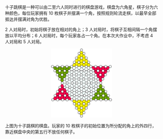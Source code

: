 十子跳棋是一种可以由二至六人同时进行的棋盘游戏，棋盘为六角星，棋子分为六种颜色，每位玩家拥有 $10$ 枚棋子并摆满一个角，按照规则轮流走棋，以最早全部抵达并摆满对角为优胜。

$2$ 人对局时，初始将棋子放在相对的角上；$3$ 人对局时，将棋子互相间隔一个角摆放以平均分布；$6$ 人对局时，每个玩家各占一个角。在本次大作业中，不考虑 $4$ 人对局和 $5$ 人对局。


<center><img src="/instructions/fig/board.png" width="200"></center>

上图为十子跳棋的棋盘。玩家的 $10$ 枚棋子的初始位置为所分配的角上的外四行，靠近棋盘中央的第五行不放任何棋子。
